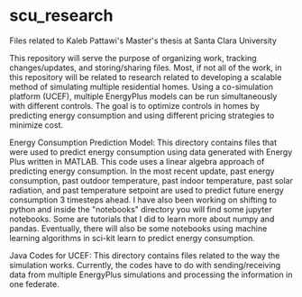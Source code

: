 # scu_research
Files related to Kaleb Pattawi's Master's thesis at Santa Clara University

This repository will serve the purpose of organizing work, tracking changes/updates, and storing/sharing files.  Most, if not all of the work, in this repository will be related to research related to developing a scalable method of simulating multiple residential homes.  Using a co-simulation platform (UCEF), multiple EnergyPlus models can be run simultaneously with different controls.  The goal is to optimize controls in homes by predicting energy consumption and using different pricing strategies to minimize cost.


Energy Consumption Prediction Model:
This directory contains files that were used to predict energy consumption using data generated with Energy Plus written in MATLAB. This code uses a linear algebra approach of predicting energy consumption.  In the most recent update, past energy consumption, past outdoor temperature, past indoor temperature, past solar radiation, and past temperature setpoint are used to predict future energy consumption 3 timesteps ahead.  I have also been working on shifting to python and inside the "notebooks" directory you will find some jupyter notebooks.  Some are tutorials that I did to learn more about numpy and pandas.  Eventually, there will also be some notebooks using machine learning algorithms in sci-kit learn to predict energy consumption.

Java Codes for UCEF:
This directory contains files related to the way the simulation works. Currently, the codes have to do with sending/receiving data from multiple EnergyPlus simulations and processing the information in one federate.

